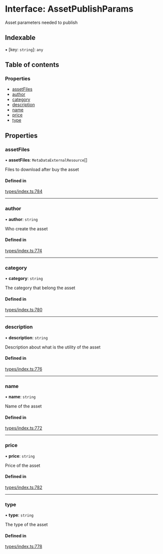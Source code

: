 # Interface: AssetPublishParams

Asset parameters needed to publish

## Indexable

▪ [key: `string`]: `any`

## Table of contents

### Properties

- [assetFiles](AssetPublishParams.md#assetfiles)
- [author](AssetPublishParams.md#author)
- [category](AssetPublishParams.md#category)
- [description](AssetPublishParams.md#description)
- [name](AssetPublishParams.md#name)
- [price](AssetPublishParams.md#price)
- [type](AssetPublishParams.md#type)

## Properties

### assetFiles

• **assetFiles**: `MetaDataExternalResource`[]

Files to download after buy the asset

#### Defined in

[types/index.ts:784](https://github.com/nevermined-io/react-components/blob/05f5c9b/catalog/src/types/index.ts#L784)

___

### author

• **author**: `string`

Who create the asset

#### Defined in

[types/index.ts:774](https://github.com/nevermined-io/react-components/blob/05f5c9b/catalog/src/types/index.ts#L774)

___

### category

• **category**: `string`

The category that belong the asset

#### Defined in

[types/index.ts:780](https://github.com/nevermined-io/react-components/blob/05f5c9b/catalog/src/types/index.ts#L780)

___

### description

• **description**: `string`

Description about what is the utility of the asset

#### Defined in

[types/index.ts:776](https://github.com/nevermined-io/react-components/blob/05f5c9b/catalog/src/types/index.ts#L776)

___

### name

• **name**: `string`

Name of the asset

#### Defined in

[types/index.ts:772](https://github.com/nevermined-io/react-components/blob/05f5c9b/catalog/src/types/index.ts#L772)

___

### price

• **price**: `string`

Price of the asset

#### Defined in

[types/index.ts:782](https://github.com/nevermined-io/react-components/blob/05f5c9b/catalog/src/types/index.ts#L782)

___

### type

• **type**: `string`

The type of the asset

#### Defined in

[types/index.ts:778](https://github.com/nevermined-io/react-components/blob/05f5c9b/catalog/src/types/index.ts#L778)
